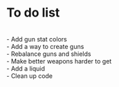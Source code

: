 To do list
==
  <br>  - Add gun stat colors
  <br>  - Add a way to create guns
  <br>  - Rebalance guns and shields
  <br>  - Make better weapons harder to get
  <br>  - Add a liquid
  <br>  - Clean up code

